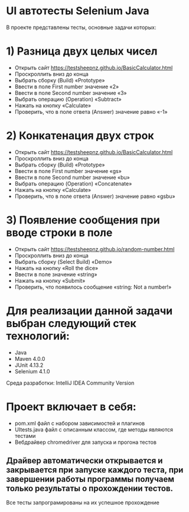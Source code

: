 # UI автотесты Selenium Java
В проекте представлены тесты, основные задачи которых:

# 1) Разница двух целых чисел
- Открыть сайт https://testsheepnz.github.io/BasicCalculator.html 
- Проскроллить вниз до конца
- Выбрать сборку (Build) «Prototype»
- Ввести в поле First number значение «2»
- Ввести в поле Second number значение «3»
- Выбрать операцию (Operation) «Subtract»
- Нажать на кнопку «Calculate»
- Проверить, что в поле ответа (Answer) значение равно «-1»

# 2) Конкатенация двух строк
- Открыть сайт https://testsheepnz.github.io/BasicCalculator.html 
- Проскроллить вниз до конца
- Выбрать сборку (Build) «Prototype»
- Ввести в поле First number значение «gs»
- Ввести в поле Second number значение «bu»
- Выбрать операцию (Operation) «Concatenate»
- Нажать на кнопку «Calculate»
- Проверить, что в поле ответа (Answer) значение равно «gsbu»

# 3) Появление сообщения при вводе строки в поле
- Открыть сайт https://testsheepnz.github.io/random-number.html 
- Проскроллить вниз до конца
- Выбрать сборку (Select Build) «Demo»
- Нажать на кнопку «Roll the dice»
- Ввести в поле значение «string»
- Нажать на кнопку «Submit»
- Проверить, что появилось сообщение «string: Not a number!»

# Для реализации данной задачи выбран следующий стек технологий:
- Java
- Maven 4.0.0
- JUnit 4.13.2
- Selenium 4.1.0

Среда разработки: IntelliJ IDEA Community Version 

# Проект включает в себя: 
- pom.xml файл с набором зависимостей и плагинов
- UItests.java файл с описанным классом, где методы являются тестами
- Вебдрайвер chromedriver для запуска и прогона тестов

Драйвер автоматически открывается и закрывается при запуске каждого теста, при завершении работы программы получаем только результаты о прохождении тестов.
-
Все тесты запрограмированы на их успешное прохождение



